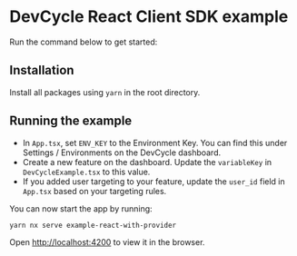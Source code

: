 # DevCycle React Client SDK example
Run the command below to get started:

## Installation
Install all packages using `yarn` in the root directory.

## Running the example

* In `App.tsx`, set `ENV_KEY` to the Environment Key. 
You can find this under Settings / Environments on the DevCycle dashboard.
* Create a new feature on the dashboard. Update the `variableKey` in `DevCycleExample.tsx` to this value.
* If you added user targeting to your feature, update the `user_id` field in `App.tsx` based on your targeting rules.

You can now start the app by running:
```sh 
yarn nx serve example-react-with-provider
```
Open [http://localhost:4200](http://localhost:4200) to view it in the browser.
